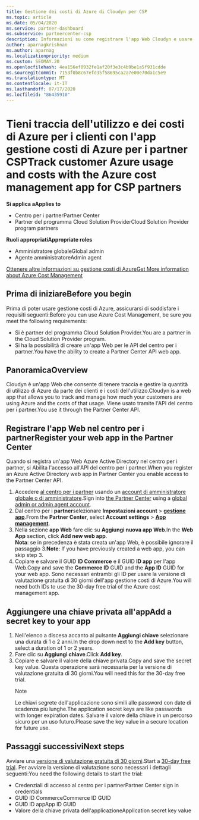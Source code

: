 ```yaml
---
title: Gestione dei costi di Azure di Cloudyn per CSP
ms.topic: article
ms.date: 05/04/2020
ms.service: partner-dashboard
ms.subservice: partnercenter-csp
description: Informazioni su come registrare l'app Web Cloudyn e usare una chiave privata per l'app nel centro per i partner, in modo da poter usare l'app per tenere traccia dell'utilizzo e dei costi di Azure per i clienti.
author: aparnagkrishnan
ms.author: aparnag
ms.localizationpriority: medium
ms.custom: SEOMAY.20
ms.openlocfilehash: 4ea156ef0932fe1af20f3e3c4b9be1a5f931cdde
ms.sourcegitcommit: 7153f0b8c67efd35f58695ca2a7e00e70da1c5e9
ms.translationtype: MT
ms.contentlocale: it-IT
ms.lasthandoff: 07/17/2020
ms.locfileid: "86435910"
---
```

# <a name="track-customer-azure-usage-and-costs-with-the-azure-cost-management-app-for-csp-partners"></a><span data-ttu-id="38f97-103">Tieni traccia dell'utilizzo e dei costi di Azure per i clienti con l'app gestione costi di Azure per i partner CSP</span><span class="sxs-lookup"><span data-stu-id="38f97-103">Track customer Azure usage and costs with the Azure cost management app for CSP partners</span></span>  

<span data-ttu-id="38f97-104">**Si applica a**</span><span class="sxs-lookup"><span data-stu-id="38f97-104">**Applies to**</span></span>

- <span data-ttu-id="38f97-105">Centro per i partner</span><span class="sxs-lookup"><span data-stu-id="38f97-105">Partner Center</span></span>
- <span data-ttu-id="38f97-106">Partner del programma Cloud Solution Provider</span><span class="sxs-lookup"><span data-stu-id="38f97-106">Cloud Solution Provider program partners</span></span>

<span data-ttu-id="38f97-107">**Ruoli appropriati**</span><span class="sxs-lookup"><span data-stu-id="38f97-107">**Appropriate roles**</span></span>

- <span data-ttu-id="38f97-108">Amministratore globale</span><span class="sxs-lookup"><span data-stu-id="38f97-108">Global admin</span></span>
- <span data-ttu-id="38f97-109">Agente amministratore</span><span class="sxs-lookup"><span data-stu-id="38f97-109">Admin agent</span></span>

[<span data-ttu-id="38f97-110">Ottenere altre informazioni su gestione costi di Azure</span><span class="sxs-lookup"><span data-stu-id="38f97-110">Get More information about Azure Cost Management</span></span>](https://go.microsoft.com/fwlink/p/?linkid=857893)

## <a name="before-you-begin"></a><span data-ttu-id="38f97-111">Prima di iniziare</span><span class="sxs-lookup"><span data-stu-id="38f97-111">Before you begin</span></span>
<span data-ttu-id="38f97-112">Prima di poter usare gestione costi di Azure, assicurarsi di soddisfare i requisiti seguenti:</span><span class="sxs-lookup"><span data-stu-id="38f97-112">Before you can use Azure Cost Management, be sure you meet the following requirements:</span></span>

- <span data-ttu-id="38f97-113">Si è partner del programma Cloud Solution Provider.</span><span class="sxs-lookup"><span data-stu-id="38f97-113">You are a partner in the Cloud Solution Provider program.</span></span>
- <span data-ttu-id="38f97-114">Si ha la possibilità di creare un'app Web per le API del centro per i partner.</span><span class="sxs-lookup"><span data-stu-id="38f97-114">You have the ability to create a Partner Center API web app.</span></span>

## <a name="overview"></a><span data-ttu-id="38f97-115">Panoramica</span><span class="sxs-lookup"><span data-stu-id="38f97-115">Overview</span></span>

<span data-ttu-id="38f97-116">Cloudyn è un'app Web che consente di tenere traccia e gestire la quantità di utilizzo di Azure da parte dei clienti e i costi dell'utilizzo.</span><span class="sxs-lookup"><span data-stu-id="38f97-116">Cloudyn is a web app that allows you to track and manage how much your customers are using Azure and the costs of that usage.</span></span> <span data-ttu-id="38f97-117">Viene usato tramite l'API del centro per i partner.</span><span class="sxs-lookup"><span data-stu-id="38f97-117">You use it through the Partner Center API.</span></span>

## <a name="register-your-web-app-in-the-partner-center"></a><span data-ttu-id="38f97-118">Registrare l'app Web nel centro per i partner</span><span class="sxs-lookup"><span data-stu-id="38f97-118">Register your web app in the Partner Center</span></span>
<span data-ttu-id="38f97-119">Quando si registra un'app Web Azure Active Directory nel centro per i partner, si Abilita l'accesso all'API del centro per i partner.</span><span class="sxs-lookup"><span data-stu-id="38f97-119">When you register an Azure Active Directory web app in Partner Center you enable access to the Partner Center API.</span></span> 
1.  <span data-ttu-id="38f97-120">Accedere [al centro per i partner](https://partnercenter.microsoft.com/pcv/dashboard/overview) usando un [account di amministratore globale o di amministratore](create-user-accounts-and-set-permissions.md).</span><span class="sxs-lookup"><span data-stu-id="38f97-120">Sign into [the Partner Center](https://partnercenter.microsoft.com/pcv/dashboard/overview) using a [global admin or admin agent account](create-user-accounts-and-set-permissions.md).</span></span>
2.  <span data-ttu-id="38f97-121">Dal centro per i **partner**selezionare **Impostazioni account** &gt; **[gestione app](https://partnercenter.microsoft.com/pcv/apiintegration/appmanagement)**.</span><span class="sxs-lookup"><span data-stu-id="38f97-121">From the **Partner Center**, select **Account settings** &gt; **[App management](https://partnercenter.microsoft.com/pcv/apiintegration/appmanagement)**.</span></span>
3.  <span data-ttu-id="38f97-122">Nella sezione **app Web** fare clic su **Aggiungi nuova app Web**.</span><span class="sxs-lookup"><span data-stu-id="38f97-122">In the **Web App** section, click **Add new web app**.</span></span>
<br> <span data-ttu-id="38f97-123">**Nota**: se in precedenza è stata creata un'app Web, è possibile ignorare il passaggio 3.</span><span class="sxs-lookup"><span data-stu-id="38f97-123">**Note**: If you have previously created a web app, you can skip step 3.</span></span>
4.  <span data-ttu-id="38f97-124">Copiare e salvare il GUID **ID Commerce** e il GUID **ID app** per l'app Web.</span><span class="sxs-lookup"><span data-stu-id="38f97-124">Copy and save the **Commerce ID** GUID and the **App ID** GUID for your web app.</span></span> <span data-ttu-id="38f97-125">Sono necessari entrambi gli ID per usare la versione di valutazione gratuita di 30 giorni dell'app gestione costi di Azure.</span><span class="sxs-lookup"><span data-stu-id="38f97-125">You will need both IDs to use the 30-day free trial of the Azure cost management app.</span></span>

## <a name="add-a-secret-key-to-your-app"></a><span data-ttu-id="38f97-126">Aggiungere una chiave privata all'app</span><span class="sxs-lookup"><span data-stu-id="38f97-126">Add a secret key to your app</span></span>
1. <span data-ttu-id="38f97-127">Nell'elenco a discesa accanto al pulsante **Aggiungi chiave** selezionare una durata di 1 o 2 anni.</span><span class="sxs-lookup"><span data-stu-id="38f97-127">In the drop down next to the **Add key** button, select a duration of 1 or 2 years.</span></span>
2. <span data-ttu-id="38f97-128">Fare clic su **Aggiungi chiave**.</span><span class="sxs-lookup"><span data-stu-id="38f97-128">Click **Add key**.</span></span> 
3. <span data-ttu-id="38f97-129">Copiare e salvare il valore della chiave privata.</span><span class="sxs-lookup"><span data-stu-id="38f97-129">Copy and save the secret key value.</span></span> <span data-ttu-id="38f97-130">Questa operazione sarà necessaria per la versione di valutazione gratuita di 30 giorni.</span><span class="sxs-lookup"><span data-stu-id="38f97-130">You will need this for the 30-day free trial.</span></span><br>
   > [!NOTE]  
   > <span data-ttu-id="38f97-131">Le chiavi segrete dell'applicazione sono simili alle password con date di scadenza più lunghe.</span><span class="sxs-lookup"><span data-stu-id="38f97-131">The application secret keys are like passwords with longer expiration dates.</span></span> <span data-ttu-id="38f97-132">Salvare il valore della chiave in un percorso sicuro per un uso futuro.</span><span class="sxs-lookup"><span data-stu-id="38f97-132">Please save the key value in a secure location for future use.</span></span>

## <a name="next-steps"></a><span data-ttu-id="38f97-133">Passaggi successivi</span><span class="sxs-lookup"><span data-stu-id="38f97-133">Next steps</span></span>
<span data-ttu-id="38f97-134">Avviare una [versione di valutazione gratuita di 30 giorni](https://go.microsoft.com/fwlink/?linkid=857895).</span><span class="sxs-lookup"><span data-stu-id="38f97-134">Start a [30-day free trial](https://go.microsoft.com/fwlink/?linkid=857895).</span></span>
<span data-ttu-id="38f97-135">Per avviare la versione di valutazione sono necessari i dettagli seguenti:</span><span class="sxs-lookup"><span data-stu-id="38f97-135">You need the following details to start the trial:</span></span>
- <span data-ttu-id="38f97-136">Credenziali di accesso al centro per i partner</span><span class="sxs-lookup"><span data-stu-id="38f97-136">Partner Center sign in credentials</span></span>
- <span data-ttu-id="38f97-137">GUID ID Commerce</span><span class="sxs-lookup"><span data-stu-id="38f97-137">Commerce ID GUID</span></span>
- <span data-ttu-id="38f97-138">GUID ID app</span><span class="sxs-lookup"><span data-stu-id="38f97-138">App ID GUID</span></span>
- <span data-ttu-id="38f97-139">Valore della chiave privata dell'applicazione</span><span class="sxs-lookup"><span data-stu-id="38f97-139">Application secret key value</span></span>
